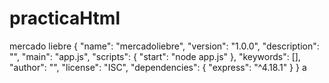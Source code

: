 # practicaHtml

mercado liebre
{
"name": "mercadoliebre",
"version": "1.0.0",
"description": "",
"main": "app.js",
"scripts": {
"start": "node app.js"
},
"keywords": [],
"author": "",
"license": "ISC",
"dependencies": {
"express": "^4.18.1"
}
}
a

